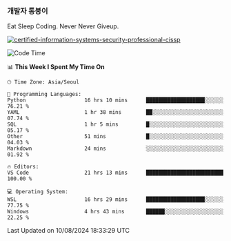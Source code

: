### 개발자 통붕이
Eat Sleep Coding.
Never Never Giveup.

[![certified-information-systems-security-professional-cissp](https://user-images.githubusercontent.com/44606727/157613689-acd84ec6-5f8f-4e79-89d9-a8d51f033634.png)](https://www.credly.com/badges/f394a010-85a0-450b-9136-8043af01d71c/public_url)

<!--START_SECTION:waka-->
![Code Time](http://img.shields.io/badge/Code%20Time-3%2C312%20hrs%2025%20mins-blue)

📊 **This Week I Spent My Time On** 

```text
🕑︎ Time Zone: Asia/Seoul

💬 Programming Languages: 
Python                   16 hrs 10 mins      ███████████████████░░░░░░   76.21 % 
YAML                     1 hr 38 mins        ██░░░░░░░░░░░░░░░░░░░░░░░   07.74 % 
SQL                      1 hr 5 mins         █░░░░░░░░░░░░░░░░░░░░░░░░   05.17 % 
Other                    51 mins             █░░░░░░░░░░░░░░░░░░░░░░░░   04.03 % 
Markdown                 24 mins             ░░░░░░░░░░░░░░░░░░░░░░░░░   01.92 % 

🔥 Editors: 
VS Code                  21 hrs 13 mins      █████████████████████████   100.00 % 

💻 Operating System: 
WSL                      16 hrs 29 mins      ███████████████████░░░░░░   77.75 % 
Windows                  4 hrs 43 mins       ██████░░░░░░░░░░░░░░░░░░░   22.25 % 
```


 Last Updated on 10/08/2024 18:33:29 UTC
<!--END_SECTION:waka-->
